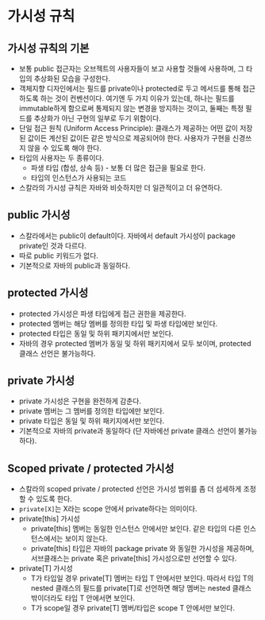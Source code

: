 # 가시성 규칙
## 가시성 규칙의 기본
- 보통 public 접근자는 오브젝트의 사용자들이 보고 사용할 것들에 사용하며, 그 타입의 추상화된 모습을 구성한다.
- 객체지향 디자인에서는 필드를 private이나 protected로 두고 메서드를 통해 접근하도록 하는 것이 컨벤션이다. 여기엔 두 가지 이유가 있는데, 하나는 필드를 immutable하게 함으로써 통제되지 않는 변경을 방지하는 것이고, 둘째는 특정 필드를 추상화가 아닌 구현의 일부로 두기 위함이다.
- 단일 접근 원칙 (Uniform Access Principle): 클래스가 제공하는 어떤 값이 저장된 값이든 계산된 값이든 같은 방식으로 제공되어야 한다. 사용자가 구현을 신경쓰지 않을 수 있도록 해야 한다.
- 타입의 사용자는 두 종류이다.
	- 파생 타입 (합성, 상속 등) - 보통 더 많은 접근을 필요로 한다.
	- 타입의 인스턴스가 사용되는 코드
- 스칼라의 가시성 규칙은 자바와 비슷하지만 더 일관적이고 더 유연하다.
## public 가시성
- 스칼라에서는 public이 default이다. 자바에서 default 가시성이 package private인 것과 다르다.
- 따로 public 키워드가 없다.
- 기본적으로 자바의 public과 동일하다.
## protected 가시성
- protected 가시성은 파생 타입에게 접근 권한을 제공한다.
- protected 멤버는 해당 멤버를 정의한 타입 및 파생 타입에만 보인다.
- protected 타입은 동일 및 하위 패키지에서만 보인다.
- 자바의 경우 protected 멤버가 동일 및 하위 패키지에서 모두 보이며, protected 클래스 선언은 불가능하다.
## private 가시성
- private 가시성은 구현을 완전하게 감춘다.
- private 멤버는 그 멤버를 정의한 타입에만 보인다.
- private 타입은 동일 및 하위 패키지에서만 보인다.
- 기본적으로 자바의 private과 동일하다 (단 자바에선 private 클래스 선언이 불가능하다).
## Scoped private / protected 가시성
- 스칼라의 scoped private / protected 선언은 가시성 범위를 좀 더 섬세하게 조정할 수 있도록 한다.
- `private[X]`는 X라는 scope 안에서 private하다는 의미이다.
- private[this] 가시성
	- private[this] 멤버는 동일한 인스턴스 안에서만 보인다. 같은 타입의 다른 인스턴스에서는 보이지 않는다. 
	- private[this] 타입은 자바의 package private 와 동일한 가시성을 제공하며, 서브클래스는 private 혹은 private[this] 가시성으로만 선언할 수 있다.
- private[T] 가시성
	- T가 타입일 경우 private[T] 멤버는 타입 T 안에서만 보인다. 따라서 타입 T의 nested 클래스의 필드를 private[T]로 선언하면 해당 멤버는 nested 클래스 밖이더라도 타입 T 안에서면 보인다.
	- T가 scope일 경우 private[T] 멤버/타입은 scope T 안에서만 보인다.